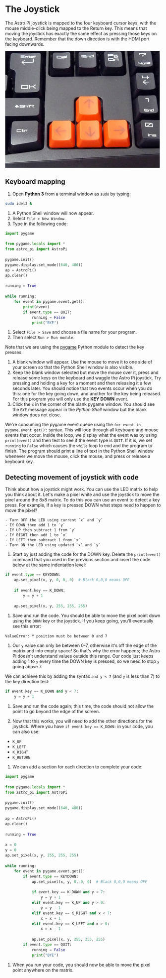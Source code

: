 # The Joystick

The Astro Pi joystick is mapped to the four keyboard cursor keys, with the mouse middle-click being mapped to the Return key. This means that moving the joystick has exactly the same effect as pressing those keys on the keyboard. Remember that the down direction is with the HDMI port facing downwards.

  ![](images/cursor_keys.jpg)
  
## Keyboard mapping

1. Open **Python 3** from a terminal window as `sudo` by typing:
  
  ```bash
  sudo idel3 &
  ```
  
1. A Python Shell window will now appear.
1. Select `File > New Window`.
1. Type in the following code:

  ```python
  import pygame
  
  from pygame.locals import *
  from astro_pi import AstroPi
  
  pygame.init()
  pygame.display.set_mode((640, 480))
  ap = AstroPi()
  ap.clear()
  
  running = True
  
  while running:
      for event in pygame.event.get():
          print(event)
          if event.type == QUIT:
              running = False
              print("BYE")
  ```

1. Select `File > Save` and choose a file name for your program.
1. Then select `Run > Run module`.

  Note that we are using the [pygame](http://www.pygame.org/docs/) Python module to detect the key presses.

1. A blank window will appear. Use the mouse to move it to one side of your screen so that the Python Shell window is also visible.
1. Keep the blank window selected but move the mouse over it, press and release some keys on the keyboard and waggle the Astro Pi joystick. Try pressing and holding a key for a moment and then releasing it a few seconds later. You should notice that two events occur when you do this: one for the key going down, and another for the key being released. For this program you will only use the **KEY DOWN** event.
1. Click the `x` in the corner of the blank pygame window. You should see the `BYE` message appear in the *Python Shell* window but the blank window does not close. 

We're consuming the pygame event queue using the `for event in pygame.event.get():` syntax. This will loop through all keyboard and mouse events that occur. Inside the loop, we display what the event was by using `print(event)` and then test to see if the event type is `QUIT`. If it is, we set `running` to `False` which causes the `while` loop to end and the program to finish. The program should print a line of text in the Python Shell window whenever we move the mouse, click the mouse, and press or release a keyboard key.
  
## Detecting movement of joystick with code

Think about how a joystick might work. You can use the LED matrix to help you think about it. Let's make a pixel white and use the joystick to move the pixel around the 8x8 matrix. To do this you can use an event to detect a key press. For example, if a key is pressed DOWN what steps need to happen to move the pixel? 

    - Turn OFF the LED using current `x` and `y`
    - If DOWN then add 1 to `y`
    - If UP then subtract 1 from `y`
    - If RIGHT then add 1 to `x`
    - If LEFT then subtract 1 from `x`
    - Turn ON the LED using updated `x` and `y`

1. Start by just adding the code for the DOWN key. Delete the `print(event)` command that you used in the previous section and insert the code below at the same indentation level:

  ```python
  if event.type == KEYDOWN:
      ap.set_pixel(x, y, 0, 0, 0)  # Black 0,0,0 means OFF
      
      if event.key == K_DOWN:
          y = y + 1
      
      ap.set_pixel(x, y, 255, 255, 255)
  ```

1. Save and run the code. You should be able to move the pixel point down using the `DOWN` key or the joystick. If you keep going, you'll eventually see this error:

  `ValueError: Y position must be between 0 and 7`

1. Our `y` value can only be between 0-7, otherwise it's off the edge of the matrix and into empty space! So that's why the error happens; the Astro Pi doesn't understand values outside this range. Our code just keeps adding 1 to `y` every time the DOWN key is pressed, so we need to stop `y` going above 7. 

  We can achieve this by adding the syntax `and y < 7` (and `y` is less than 7) to the key direction test:
  
  ```python
  if event.key == K_DOWN and y < 7:
      y = y + 1
  ```

1. Save and run the code again; this time, the code should not allow the point to go beyond the edge of the screen.

1. Now that this works, you will need to add the other directions for the joystick. Where you have `if event.key == K_DOWN:` in your code, you can also use:

  - `K_UP`
  - `K_LEFT`
  - `K_RIGHT`
  - `K_RETURN`

1. We can add a section for each direction to complete your code:
  
  ```python
  import pygame
  
  from pygame.locals import *
  from astro_pi import AstroPi
  
  pygame.init()
  pygame.display.set_mode((640, 480))
  
  ap = AstroPi()
  ap.clear()
  
  running = True
  
  x = 0
  y = 0
  ap.set_pixel(x, y, 255, 255, 255)
  
  while running:
      for event in pygame.event.get():
          if event.type == KEYDOWN:
              ap.set_pixel(x, y, 0, 0, 0)  # Black 0,0,0 means OFF
              
              if event.key == K_DOWN and y < 7:
                  y = y + 1
              elif event.key == K_UP and y > 0:
                  y = y - 1
              elif event.key == K_RIGHT and x < 7:
                  x = x + 1
              elif event.key == K_LEFT and x > 0:
                  x = x - 1
              
              ap.set_pixel(x, y, 255, 255, 255)
          if event.type == QUIT:
              running = False
              print("BYE")
  ```

1. When you run your code, you should now be able to move the pixel point anywhere on the matrix.
